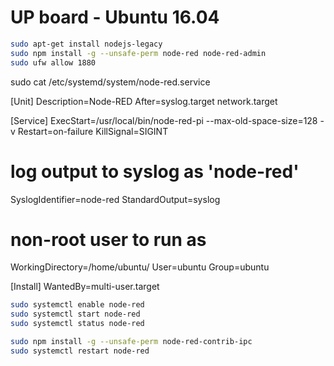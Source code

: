 # UP board - Ubuntu 16.04

<!--- nodejs, npm and nodered  -->
```Bash
sudo apt-get install nodejs-legacy
sudo npm install -g --unsafe-perm node-red node-red-admin
sudo ufw allow 1880
```

<!--- Create service file like this  -->
sudo cat /etc/systemd/system/node-red.service

[Unit]
Description=Node-RED
After=syslog.target network.target

[Service]
ExecStart=/usr/local/bin/node-red-pi --max-old-space-size=128 -v
Restart=on-failure
KillSignal=SIGINT

# log output to syslog as 'node-red'
SyslogIdentifier=node-red
StandardOutput=syslog

# non-root user to run as
WorkingDirectory=/home/ubuntu/
User=ubuntu
Group=ubuntu

[Install]
WantedBy=multi-user.target

<!--- Enable, start and status node-red service  -->
```Bash
sudo systemctl enable node-red
sudo systemctl start node-red
sudo systemctl status node-red
```

<!--- MQ channel support  -->
```Bash
sudo npm install -g --unsafe-perm node-red-contrib-ipc
sudo systemctl restart node-red
```

